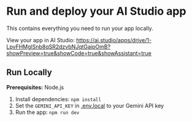# Run and deploy your AI Studio app

This contains everything you need to run your app locally.

View your app in AI Studio: https://ai.studio/apps/drive/1-LpvFHMglSnb8qSR2dzvbNJqtGaipOmB?showPreview=true&showCode=true&showAssistant=true

## Run Locally

**Prerequisites:**  Node.js


1. Install dependencies:
   `npm install`
2. Set the `GEMINI_API_KEY` in [.env.local](.env.local) to your Gemini API key
3. Run the app:
   `npm run dev`
